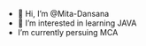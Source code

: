 - 👋 Hi, I’m @Mita-Dansana
- 👀 I’m interested in learning JAVA
-  I’m currently persuing MCA



<!---
Mita-Dansana/Mita-Dansana is a ✨ special ✨ repository because its `README.md` (this file) appears on your GitHub profile.
You can click the Preview link to take a look at your changes.
--->
